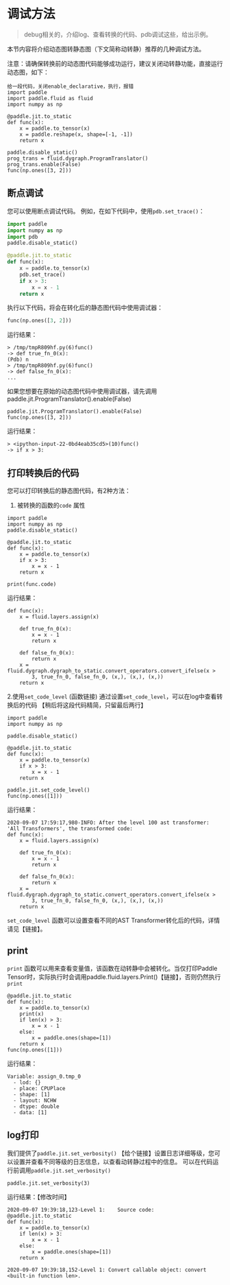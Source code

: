 # 调试方法
> debug相关的，介绍log、查看转换的代码、pdb调试这些，给出示例。


本节内容将介绍动态图转静态图（下文简称动转静）推荐的几种调试方法。

注意：请确保转换前的动态图代码能够成功运行，建议关闭动转静功能，直接运行动态图，如下：
```
给一段代码，关闭enable_declarative，执行，报错
import paddle
import paddle.fluid as fluid
import numpy as np

@paddle.jit.to_static
def func(x):
    x = paddle.to_tensor(x)
    x = paddle.reshape(x, shape=[-1, -1])
    return x

paddle.disable_static()
prog_trans = fluid.dygraph.ProgramTranslator()
prog_trans.enable(False)
func(np.ones([3, 2]))
```

## 断点调试
您可以使用断点调试代码。
例如，在如下代码中，使用`pdb.set_trace()`：
```Python
import paddle
import numpy as np
import pdb
paddle.disable_static()

@paddle.jit.to_static
def func(x):
    x = paddle.to_tensor(x)
    pdb.set_trace()
    if x > 3:
        x = x - 1
    return x
```
执行以下代码，将会在转化后的静态图代码中使用调试器：
```Python
func(np.ones([3, 2]))
```

运行结果：
```Shell
> /tmp/tmpR809hf.py(6)func()
-> def true_fn_0(x):
(Pdb) n
> /tmp/tmpR809hf.py(6)func()
-> def false_fn_0(x):
...
```

如果您想要在原始的动态图代码中使用调试器，请先调用paddle.jit.ProgramTranslator().enable(False)
```
paddle.jit.ProgramTranslator().enable(False)
func(np.ones([3, 2]))
```
运行结果：
```
> <ipython-input-22-0bd4eab35cd5>(10)func()
-> if x > 3:
```

## 打印转换后的代码
您可以打印转换后的静态图代码，有2种方法：
1. 被转换的函数的`code` 属性
```
import paddle
import numpy as np
paddle.disable_static()

@paddle.jit.to_static
def func(x):
    x = paddle.to_tensor(x)
    if x > 3:
        x = x - 1
    return x

print(func.code)
```
运行结果：
```Shell
def func(x):
    x = fluid.layers.assign(x)
    
    def true_fn_0(x):
        x = x - 1
        return x

    def false_fn_0(x):
        return x
    x = fluid.dygraph.dygraph_to_static.convert_operators.convert_ifelse(x >
        3, true_fn_0, false_fn_0, (x,), (x,), (x,))
    return x
```
2.使用`set_code_level` (函数链接)
通过设置`set_code_level`，可以在log中查看转换后的代码
【稍后将这段代码精简，只留最后两行】
```
import paddle
import numpy as np

paddle.disable_static()

@paddle.jit.to_static
def func(x):
    x = paddle.to_tensor(x)
    if x > 3:
        x = x - 1
    return x

paddle.jit.set_code_level()
func(np.ones([1]))
```

运行结果：
```
2020-09-07 17:59:17,980-INFO: After the level 100 ast transformer: 'All Transformers', the transformed code:
def func(x):
    x = fluid.layers.assign(x)

    def true_fn_0(x):
        x = x - 1
        return x

    def false_fn_0(x):
        return x
    x = fluid.dygraph.dygraph_to_static.convert_operators.convert_ifelse(x >
        3, true_fn_0, false_fn_0, (x,), (x,), (x,))
    return x
```
 `set_code_level` 函数可以设置查看不同的AST Transformer转化后的代码，详情请见【链接】。

## print
`print` 函数可以用来查看变量值，该函数在动转静中会被转化。当仅打印Paddle Tensor时，实际执行时会调用paddle.fluid.layers.Print()【链接】，否则仍然执行`print`
```
@paddle.jit.to_static
def func(x):
    x = paddle.to_tensor(x)
    print(x)
    if len(x) > 3:
        x = x - 1
    else:
        x = paddle.ones(shape=[1])
    return x
func(np.ones([1]))
```

运行结果：
```
Variable: assign_0.tmp_0
  - lod: {}
  - place: CPUPlace
  - shape: [1]
  - layout: NCHW
  - dtype: double
  - data: [1]
```

## log打印
我们提供了`paddle.jit.set_verbosity()` 【给个链接】设置日志详细等级，您可以设置并查看不同等级的日志信息，以查看动转静过程中的信息。
可以在代码运行前调用`paddle.jit.set_verbosity()`
```
paddle.jit.set_verbosity(3)
```
运行结果：【修改时间】
```
2020-09-07 19:39:18,123-Level 1:    Source code: 
@paddle.jit.to_static
def func(x):
    x = paddle.to_tensor(x)
    if len(x) > 3:
        x = x - 1
    else:
        x = paddle.ones(shape=[1])
    return x

2020-09-07 19:39:18,152-Level 1: Convert callable object: convert <built-in function len>.
```






